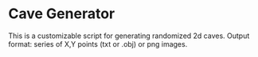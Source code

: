 # Cave Generator
This is a customizable script for generating randomized 2d caves.
Output format: series of X,Y points (txt or .obj) or png images.
